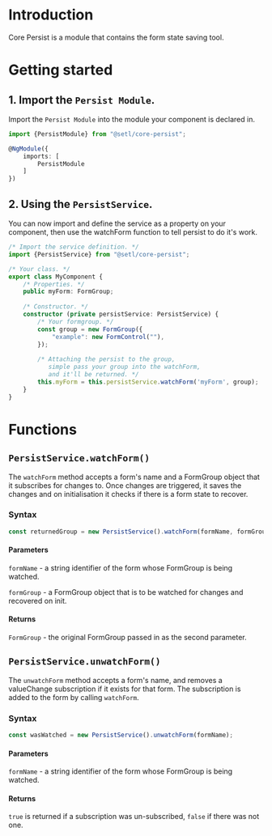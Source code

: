 # Introduction
Core Persist is a module that contains the form state saving tool.

# Getting started
## 1. Import the `Persist Module`.

Import the `Persist Module` into the module your component is declared in. 

```typescript
import {PersistModule} from "@setl/core-persist";

@NgModule({
    imports: [
        PersistModule
    ]
})
```

## 2. Using the `PersistService`.

You can now import and define the service as a property on your component, then use the watchForm function to tell persist to do it's work.

```typescript
/* Import the service definition. */
import {PersistService} from "@setl/core-persist";

/* Your class. */
export class MyComponent {
    /* Properties. */
    public myForm: FormGroup;
    
    /* Constructor. */
    constructor (private persistService: PersistService) {
        /* Your formgroup. */
        const group = new FormGroup({
            "example": new FormControl(""),
        });
        
        /* Attaching the persist to the group,
           simple pass your group into the watchForm,
           and it'll be returned. */
        this.myForm = this.persistService.watchForm('myForm', group);
    }
}
```

# Functions

## `PersistService.watchForm()`

The `watchForm` method accepts a form's name and a FormGroup object that it subscribes for changes to. Once changes are triggered, it saves the changes and on initialisation it checks if there is a form state to recover.

### Syntax

```typescript
const returnedGroup = new PersistService().watchForm(formName, formGroup);
```

#### Parameters

`formName` - a string identifier of the form whose FormGroup is being watched.

`formGroup` - a FormGroup object that is to be watched for changes and recovered on init.

#### Returns

`FormGroup` - the original FormGroup passed in as the second parameter.

## `PersistService.unwatchForm()`

The `unwatchForm` method accepts a form's name, and removes a valueChange subscription if it exists for that form. The subscription is added to the form by calling `watchForm`.

### Syntax

```typescript
const wasWatched = new PersistService().unwatchForm(formName);
```

#### Parameters

`formName` - a string identifier of the form whose FormGroup is being watched.

#### Returns

`true` is returned if a subscription was un-subscribed, `false` if there was not one.

